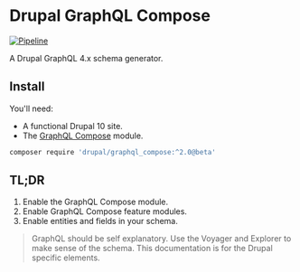# Drupal GraphQL Compose

<a href="https://git.drupalcode.org/project/graphql_compose/-/pipelines?page=1&scope=all&ref=2.0.x">![Pipeline](https://git.drupalcode.org/project/graphql_compose/badges/2.0.x/pipeline.svg)</a>

A Drupal GraphQL 4.x schema generator.

## Install

You'll need:

- A functional Drupal 10 site.
- The [GraphQL Compose](https://www.drupal.org/project/graphql_compose) module.

```bash
composer require 'drupal/graphql_compose:^2.0@beta'
```

## TL;DR

1. Enable the GraphQL Compose module.
2. Enable GraphQL Compose feature modules.
3. Enable entities and fields in your schema.

> GraphQL should be self explanatory. Use the Voyager and Explorer to make sense of the schema. This documentation is for the Drupal specific elements.
